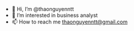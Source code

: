 - 👋 Hi, I’m @thaonguyenntt
- 👀 I’m interested in business analyst
- 📫 How to reach me thaonguyenntt@gmail.com

<!---
thaonguyenntt/thaonguyenntt is a ✨ special ✨ repository because its `README.md` (this file) appears on your GitHub profile.
You can click the Preview link to take a look at your changes.
--->
